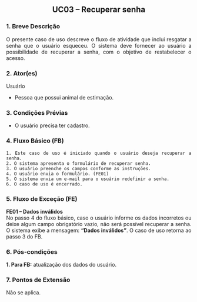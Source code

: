 ## <center> UC03 – Recuperar senha

<div align="justify">

### 1. Breve Descrição

O presente caso de uso descreve o fluxo de atividade que inclui resgatar a senha que o usuário esqueceu. O sistema deve fornecer ao usuário a possibilidade de recuperar a senha, com o objetivo de restabelecer o acesso.

### 2. Ator(es)

Usuário

- Pessoa que possui animal de estimação.

### 3. Condições Prévias

- O usuário precisa ter cadastro.

### 4. Fluxo Básico (FB)

    1. Este caso de uso é iniciado quando o usuário deseja recuperar a senha.
    2. O sistema apresenta o formulário de recuperar senha.
    3. O usuário preenche os campos conforme as instruções.
    4. O usuário envia o formulário. (FE01)
    5. O sistema envia um e-mail para o usuário redefinir a senha.
    6. O caso de uso é encerrado.

### 5. Fluxo de Exceção (FE)

**FE01 – Dados inválidos**
<br>
No passo 4 do fluxo básico, caso o usuário informe os dados incorretos ou deixe algum campo obrigatório vazio, não será possível recuperar a senha. O sistema exibe a mensagem: **“Dados inválidos”**. O caso de uso retorna ao passo 3 do FB.

### 6. Pós-condições

**1. Para FB:** atualização dos dados do usuário.

### 7. Pontos de Extensão

Não se aplica.

</div>
